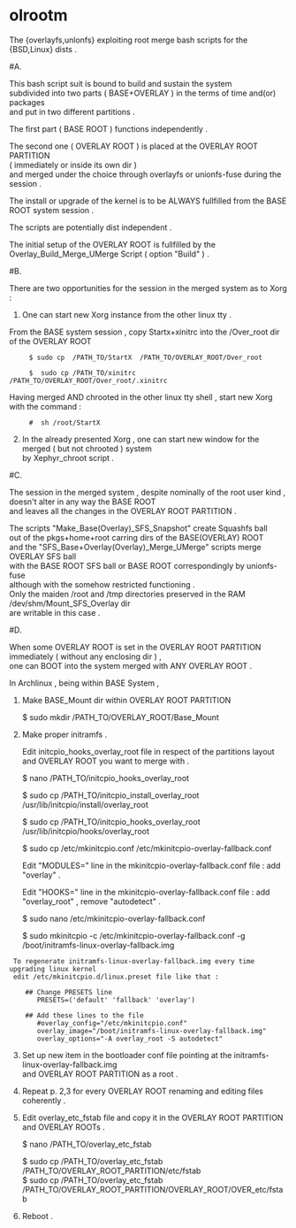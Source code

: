 # olrootm
The {overlayfs,unlonfs} exploiting root merge bash scripts for the {BSD,Linux} dists .

#A.

 This bash script suit is bound to build and sustain the system  
 subdivided into two parts ( BASE+OVERLAY ) in the terms of time and(or) packages  
 and put in two different partitions .  

 The first part ( BASE ROOT ) functions independently .  
 
 The second one ( OVERLAY ROOT ) is placed at the OVERLAY ROOT PARTITION  
 ( immediately or inside its own dir )  
 and merged under the choice through overlayfs or unionfs-fuse during the session .

 The install or upgrade of the kernel is to be ALWAYS fullfilled from the BASE ROOT system session .

 The scripts are potentially dist independent .
 
 The initial setup of the OVERLAY ROOT is fullfilled 
 by the Overlay_Build_Merge_UMerge Script ( option "Build" ) .

#B.

 There are two opportunities for the session in the merged system as to Xorg  :  

  1. One can start new Xorg instance from the other linux tty .  

   From the BASE system session , copy Startx+xinitrc into the /Over_root dir of the OVERLAY ROOT  
     
         $ sudo cp  /PATH_TO/StartX  /PATH_TO/OVERLAY_ROOT/Over_root
     
         $  sudo cp /PATH_TO/xinitrc /PATH_TO/OVERLAY_ROOT/Over_root/.xinitrc

   Having merged AND chrooted in the other linux tty shell , start new Xorg with the command :
     
         #  sh /root/StartX

  2. In the already presented Xorg , 
     one can start new window for the merged ( but not chrooted ) system  
     by Xephyr_chroot script .

#C.

 The session in the merged system , despite nominally of the root user kind ,  
 doesn't alter in any way the BASE ROOT  
 and leaves all the changes in the OVERLAY ROOT PARTITION .

 The scripts "Make_Base(Overlay)_SFS_Snapshot" create Squashfs ball  
 out of the pkgs+home+root carring dirs  of the BASE(OVERLAY) ROOT  
 and the "SFS_Base+Overlay(Overlay)_Merge_UMerge" scripts  merge OVERLAY SFS ball  
 with the BASE ROOT SFS ball or BASE ROOT correspondingly by unionfs-fuse  
 although with the somehow restricted functioning .  
 Only the maiden /root and /tmp directories preserved in the RAM /dev/shm/Mount_SFS_Overlay dir  
 are writable in this case .
 
#D.

 When some OVERLAY ROOT is set in the OVERLAY ROOT PARTITION immediately ( without any enclosing dir ) ,  
 one can BOOT into the system merged with ANY OVERLAY ROOT .
  
  In Archlinux , being within BASE System ,

   1. Make BASE_Mount dir within OVERLAY ROOT PARTITION

        $ sudo mkdir /PATH_TO/OVERLAY_ROOT/Base_Mount

   2. Make proper initramfs .

      Edit initcpio_hooks_overlay_root file in respect of the partitions layout and OVERLAY ROOT you want to merge with .
      
        $ nano /PATH_TO/initcpio_hooks_overlay_root
       
        $ sudo cp /PATH_TO/initcpio_install_overlay_root /usr/lib/initcpio/install/overlay_root
       
        $ sudo cp /PATH_TO/initcpio_hooks_overlay_root /usr/lib/initcpio/hooks/overlay_root
       
        $ sudo cp /etc/mkinitcpio.conf /etc/mkinitcpio-overlay-fallback.conf
       
      Edit "MODULES=" line in the mkinitcpio-overlay-fallback.conf file : add "overlay" .
       
      Edit "HOOKS=" line in the mkinitcpio-overlay-fallback.conf file : add "overlay_root" , remove "autodetect" .
       
         $ sudo nano  /etc/mkinitcpio-overlay-fallback.conf
       
         $ sudo mkinitcpio -c /etc/mkinitcpio-overlay-fallback.conf -g /boot/initramfs-linux-overlay-fallback.img
       
     To regenerate initramfs-linux-overlay-fallback.img every time upgrading linux kernel  
     edit /etc/mkinitcpio.d/linux.preset file like that :  
     
        ## Change PRESETS line
           PRESETS=('default' 'fallback' 'overlay')
       
        ## Add these lines to the file
           #overlay_config="/etc/mkinitcpio.conf"
           overlay_image="/boot/initramfs-linux-overlay-fallback.img"
           overlay_options="-A overlay_root -S autodetect"

   3. Set up new item in the bootloader conf file
       pointing at the initramfs-linux-overlay-fallback.img  
       and OVERLAY ROOT PARTITION as a root .

   4. Repeat p. 2,3 for every OVERLAY ROOT renaming and editing files coherently .

   5. Edit overlay_etc_fstab file and copy it in the OVERLAY ROOT PARTITION and OVERLAY ROOTs . 
     
        $ nano /PATH_TO/overlay_etc_fstab
     
        $ sudo cp /PATH_TO/overlay_etc_fstab  /PATH_TO/OVERLAY_ROOT_PARTITION/etc/fstab  
        $ sudo cp /PATH_TO/overlay_etc_fstab  /PATH_TO/OVERLAY_ROOT_PARTITION/OVERLAY_ROOT/OVER_etc/fstab

   6. Reboot .

 

